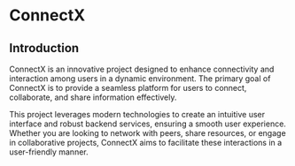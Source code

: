 # ConnectX

## Introduction

ConnectX is an innovative project designed to enhance connectivity and interaction among users in a dynamic environment. The primary goal of ConnectX is to provide a seamless platform for users to connect, collaborate, and share information effectively.

This project leverages modern technologies to create an intuitive user interface and robust backend services, ensuring a smooth user experience. Whether you are looking to network with peers, share resources, or engage in collaborative projects, ConnectX aims to facilitate these interactions in a user-friendly manner.
